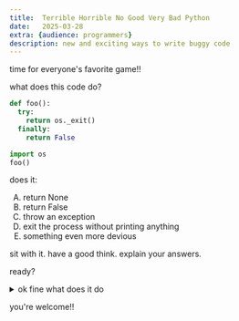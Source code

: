 ```yaml
---
title:  Terrible Horrible No Good Very Bad Python
date:   2025-03-28
extra: {audience: programmers}
description: new and exciting ways to write buggy code
---
```


time for everyone's favorite game!!

what does this code do?

```python
def foo():
  try:
    return os._exit()
  finally:
    return False

import os
foo()
```

<style type="text/css">
    ol { list-style-type: upper-alpha; }
</style>

does it:
1. return None
2. return False
3. throw an exception
4. exit the process without printing anything
5. something even more devious

sit with it. have a good think. explain your answers.

ready?

<details><summary>ok fine what does it do</summary>

returns `False`. want to know why?

<details><summary>yes just tell me already >:(</summary>

normally, `os._exit` exits the process without running "cleanup handlers" (`finally` blocks). however, it takes one argument. this snippet forgets to pass in the exit code, so instead of exiting, it throws `TypeError`. then the `finally` block silently swallows the exception because of the `return`.

one might be mislead that `import os` comes after the function is defined. but python has dynamic scoping, so that's fine.

one might also mix up `sys.exit` with `os._exit`. `sys.exit` works by raising a [`SystemExit`](https://docs.python.org/3/library/exceptions.html#SystemExit) exception, which would be caught and swallowed by the `finally` block. but [`_exit`](https://docs.python.org/3/library/os.html#os._exit) directly exits the process:

> Exit the process with status n, without calling cleanup handlers, flushing stdio buffers, etc.

in fact, it doesn't even call atexit handlers, not even if we directly use libc:
```
>>> import atexit
>>> atexit.register(lambda: print('hi'))
<function <lambda> at 0x73c740cf2830>
>>> from ctypes import *
>>> libc = cdll.LoadLibrary("libc.so.6")
>>> libc.on_exit(CFUNCTYPE(c_int, c_voidp)(lambda status, _: print(status)))
0
>>> import os
>>> os._exit(1)
# no output
```

yes someone did write this code by accident and yes they were very confused. i thought it was a bug in cpython until i figured it out.

</details>
</details>

you're welcome!!
